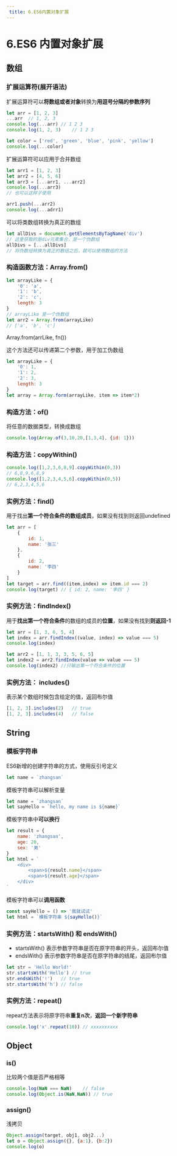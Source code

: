 ```yaml
---
 title: 6.ES6内置对象扩展
---
```

# 6.ES6 内置对象扩展

## 数组

### 扩展运算符(展开语法)

扩展运算符可以**将数组或者对象**转换为**用逗号分隔的参数序列**

```javascript
let arr = [1, 2, 3]
...arr	// 1, 2, 3
console.log(...arr)	// 1 2 3
console.log(1, 2, 3)	// 1 2 3

let color = ['red', 'green', 'blue', 'pink', 'yellow']
console.log(...color)
```



扩展运算符可以应用于合并数组

```javascript
let arr1 = [1, 2, 3]
let arr2 = [4, 5, 6]
let arr3 = [...arr1, ...arr2]
console.log(...arr3)
// 也可以这样子使用

arr1.push(...arr2)
console.log(...adrr1)
```



可以将类数组转换为真正的数组

```javascript
let allDivs = document.getElementsByTagName('div')
// 这里获取的是div元素集合，是一个伪数组
allDivs = [...allDivs]
// 将伪数组转换为真正的数组之后，就可以使用数组的方法
```



### 构造函数方法：Array.from()

```javascript
let arrayLike = {
	'0': 'a',
	'1': 'b',
	'2': 'c',
	length: 3
}
// arrayLike 是一个伪数组
let arr2 = Array.from(arrayLike)
// ['a', 'b', 'c']

```

Array.from(arrLike, fn())

这个方法还可以传递第二个参数，用于加工伪数组

```javascript
let arrayLike = {
    '0': 1,
    '1': 2,
    '2': 3,
    length: 3
}
let array = Array.form(arrayLike, item => item*2)
```



### 构造方法：of()

将任意的数据类型，转换成数组

```javascript
console.log(Array.of(3,10,20,[1,3,4], {id: 1}))
```



### 构造方法：copyWithin()

```javascript
console.log([1,2,3,6,8,9].copyWithin(0,3))
// 6,8,9,6,8,9
console.log([1,2,3,4,5,6].copyWithin(0,5))
// 6,2,3,4,5,6
```



### 实例方法：find()

用于找出**第一个符合条件的数组成员**，如果没有找到则返回undefined

```javascript
let arr = [
	{
		id: 1,
		name: '张三'
	},
	{
		id: 2,
		name: '李四'
	}
]
let target = arr.find((item,index) => item.id === 2)
console.log(target)	// { id: 2, name: '李四' }
```



### 实例方法：findIndex()

用于**找出第一个符合条件**的数组的成员的**位置**，如果没有找到**则返回-1**

```javascript
let arr = [1, 3, 6, 5, 4]
let index = arr.findIndex((value, index) => value === 5)
console.log(index)

let arr2 = [1, 1, 3, 3, 5, 6, 5]
let index2 = arr2.findIndex(value => value === 5)
console.log(index2)	//只输出第一个符合条件的位置
```



### 实例方法： includes()

表示某个数组时候包含给定的值，返回布尔值

```javascript
[1, 2, 3].includes(2)	// true
[1, 2, 3].includes(4)	// false
```







## String

### 模板字符串

ES6新增的创建字符串的方式，使用反引号定义

```javascript
let name = `zhangsan`
```

模板字符串可以解析变量

```javascript
let name = `zhangsan`
let sayHello = `hello, my name is ${name}`
```

模板字符串中**可以换行**

```javascript
let result = {
	name: 'zhangsan',
    age: 20,
    sex: '男'
}
let html = `
	<div>
		<span>${result.name}</span>
		<span>${result.age}</span>
	</div>
`
```

模板字符串可以**调用函数**

```javascript
const sayHello = () => '我就试试'
let html = `模板字符串 ${sayHello()}`
```



### 实例方法：startsWith() 和 endsWith()

- startsWith() 表示参数字符串是否在原字符串的开头，返回布尔值
- endsWith() 表示参数字符串是否在原字符串的结尾，返回布尔值

```javascript
let str = 'Hello World!'
str.startsWith('Hello')	// true
str.endsWith('!')	// true
str.startsWith('h')	// false
```



### 实例方法：repeat()

repeat方法表示将原字符串**重复n次**，**返回一个新字符串**

```javascript
console.log('x'.repeat(10))	// xxxxxxxxxx
```



## Object

### is()

比较两个值是否严格相等

```javascript
console.log(NaN === NaN)	// false
console.log(Object.is(NaN,NaN))	// true
```

### assign()

浅拷贝

```javascript
Object.assign(target, obj1, obj2...)
let o = Object.assign({}, {a:1}, {b:2})
console.log(o)
```

